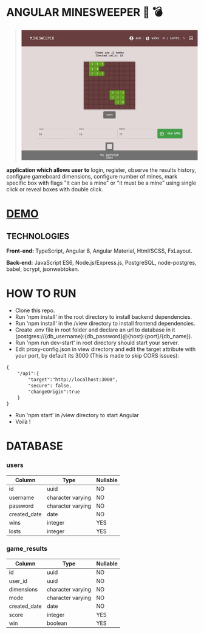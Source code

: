 # ANGULAR MINESWEEPER :triangular_flag_on_post: :bomb:

>![responsive web app](https://github.com/grynyk/minesweeper/blob/master/view/src/assets/minesweeper_scr.jpg)

**application which allows user to** 
login, register, observe the results history, configure gameboard dimensions, configure number of mines, mark specific box with flags "it can be a mine" or "it must be a mine" using single click or reveal boxes with double click.

# [DEMO](https://ng-minesweeper-app.herokuapp.com/)

## TECHNOLOGIES

**Front-end:** TypeScript, Angular 8, Angular Material, Html/SCSS, FxLayout.

**Back-end:** JavaScript ES6, Node.js/Express.js, PostgreSQL, node-postgres, babel, bcrypt, jsonwebtoken.

# HOW TO RUN
- Clone this repo.
- Run 'npm install' in the root directory to install backend dependencies.
- Run 'npm install' in the /view directory to install frontend dependencies.
- Create .env file in root folder and declare an url to database in it (postgres://{db_username}:{db_password}@{host}:{port}/{db_name}).
- Run 'npm run dev-start' in root directory should start your server.
- Edit proxy-config.json in view directory and edit the target attribute with your port, by default its 3000 (This is made to skip CORS issues):
```
{
    "/api":{
        "target":"http://localhost:3000",
        "secure": false,
        "changeOrigin":true
    }
}
```
- Run 'npm start' in /view directory to start Angular
- Voilà !

# DATABASE

### users 

Column | Type | Nullable 
--- | ---  | --- 
id | uuid | NO 
username | character varying | NO 
password | character varying | NO
created_date | date | NO 
wins | integer | YES 
losts | integer | YES 

### game_results 

Column | Type | Nullable 
--- | ---  | --- 
id | uuid | NO 
user_id | uuid | NO 
dimensions | character varying | NO 
mode | character varying | NO
created_date | date | NO 
score | integer | YES 
win | boolean | YES 
